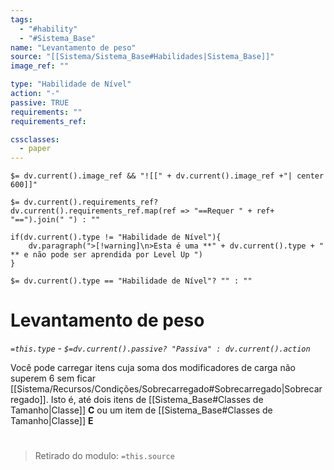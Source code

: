 ```yaml
---
tags:
  - "#hability"
  - "#Sistema_Base"
name: "Levantamento de peso"
source: "[[Sistema/Sistema_Base#Habilidades|Sistema_Base]]"
image_ref: ""

type: "Habilidade de Nível"
action: "-"
passive: TRUE
requirements: ""
requirements_ref:  

cssclasses:
  - paper
---
```

`$= dv.current().image_ref && "![[" + dv.current().image_ref +"| center 600]]"`


`$= dv.current().requirements_ref? dv.current().requirements_ref.map(ref => "==Requer " + ref+ "==").join(" ") : ""`

```dataviewjs
if(dv.current().type != "Habilidade de Nível"){
	dv.paragraph(">[!warning]\n>Esta é uma **" + dv.current().type + " ** e não pode ser aprendida por Level Up ")
}
```


`$= dv.current().type == "Habilidade de Nível"? "" : ""`
# Levantamento de peso
*`=this.type` - `$=dv.current().passive? "Passiva" : dv.current().action`*

Você pode carregar itens cuja soma dos modificadores de carga não superem 6 sem ficar [[Sistema/Recursos/Condições/Sobrecarregado#Sobrecarregado|Sobrecarregado]]. Isto é, até dois itens de [[Sistema_Base#Classes de Tamanho|Classe]] **C** ou um item de [[Sistema_Base#Classes de Tamanho|Classe]] **E**


#
> Retirado do modulo: `=this.source`